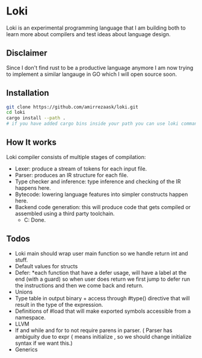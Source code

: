 # Loki

Loki is an experimental programming language that I am building both to learn more about compilers and test ideas about language design.

## Disclaimer
Since I don't find rust to be a productive language anymore I am now trying to implement a similar langauge in GO which I will open source soon.

## Installation

```bash
git clone https://github.com/amirrezaask/loki.git
cd loki
cargo install --path .
# if you have added cargo bins inside your path you can use loki command.
```

## How It works

Loki compiler consists of multiple stages of compilation:

- Lexer: produce a stream of tokens for each input file.
- Parser: produces an IR structure for each file.
- Type checker and inference: type inference and checking of the IR happens here.
- Bytecode: lowering language features into simpler constructs happen here.
- Backend code generation: this will produce code that gets compiled or assembled using a third party toolchain.
  * C: Done.

## Todos

- Loki main should wrap user main function so we handle return int and stuff.
- Default values for structs
- Defer: *each function that have a defer usage, will have a label at the end (with a guard) so when user does return we first jump to defer run the instructions and then we come back and return.
- Unions
- Type table in output binary + access through #type() directive that will result in the type of the expression.
- Definitions of #load that will make exported symbols accessible from a namespace.
- LLVM
- If and while and for to not require parens in parser. ( Parser has ambiguity due to expr { means initialize , so we should change initialize syntax if we want this.)
- Generics

